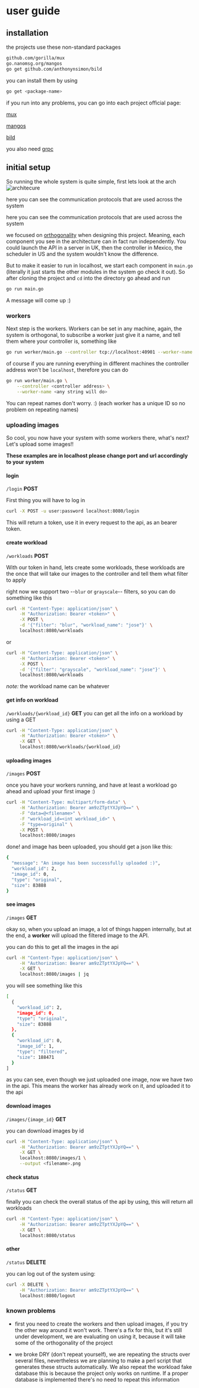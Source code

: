 # user guide

## installation

the projects use these non-standard packages
```bash
github.com/gorilla/mux
go.nanomsg.org/mangos
go get github.com/anthonynsimon/bild
```
you can install them by using
```bash
go get <package-name>
```
if you run into any problems, you can go into each project official page:

[mux](https://github.com/gorilla/mux)

[mangos](https://github.com/nanomsg/mangos)

[bild](https://github.com/anthonynsimon/bild)

you also need [grpc](https://grpc.io/docs/languages/go/quickstart/)

## initial setup

So running the whole system is quite simple, first lets look at the arch
![architecure](images/api-dist.png)

here you can see the communication protocols that are used across the system

here you can see the communication protocols that are used across the system

we focused on [orthogonality][def-ort] when designing this project. Meaning,
each component you see in the architecture can in fact run independently. You
could launch the API in a server in UK, then the controller in Mexico, the
scheduler in US and the system wouldn't know the difference.

But to make it easier to run in localhost, we start each component in
`main.go` (literally it just starts the other modules in the system go check it
out). So after cloning the project and `cd` into the directory go ahead and run
```bash
go run main.go
```
A message will come up :)

### workers

Next step is the workers. Workers can be set in any machine, again, the
system is orthogonal, to subscribe a worker just give it a name, and tell them
where your controller is, something like
```bash
go run worker/main.go --controller tcp://localhost:40901 --worker-name pedro
```
of course if you are running everything in different machines the controller
address won't be `localhost`, therefore you can do
```bash
go run worker/main.go \
    --controller <controller address> \
    --worker-name <any string will do>
```

You can repeat names don't worry. :) (each worker has a unique ID so no problem
on repeating names)

### uploading images

So cool, you now have your system with some workers there, what's next? Let's
upload some images!!

**These examples are in localhost please change port and
url accordingly to your system**

#### login

`/login` **POST**

First thing you will have to log in
```bash
curl -X POST -u user:password localhost:8080/login
```
This will return a token, use it in every request to the api, as an
bearer token.

#### create workload

`/workloads` **POST**

With our token in hand, lets create some workloads, these workloads are the
once that will take our images to the controller and tell them what filter to
apply

right now we support two --`blur` or `grayscale`-- filters, so you can do
something like this
```bash
curl -H "Content-Type: application/json" \
     -H "Authorization: Bearer <token>" \
     -X POST \
     -d '{"filter": "blur", "workload_name": "jose"}' \
     localhost:8080/workloads
```
or
```bash
curl -H "Content-Type: application/json" \
     -H "Authorization: Bearer <token>" \
     -X POST \
     -d '{"filter": "grayscale", "workload_name": "jose"}' \
     localhost:8080/workloads
```

_note:_ the workload name can be whatever


#### get info on workload

`/workloads/{workload_id}` **GET**
you can get all the info on a workload by using a GET

```bash
curl -H "Content-Type: application/json" \
     -H "Authorization: Bearer <token>" \
     -X GET \
     localhost:8080/workloads/{workload_id}
```

#### uploading images

`/images` **POST**

once you have your workers running, and have at least a workload
go ahead and upload your first image :)
```bash
curl -H "Content-Type: multipart/form-data" \
     -H "Authorization: Bearer am9zZTptYXJpYQ==" \
     -F "data=@<filename>" \
     -F "workload_id=<int workload_id>" \
     -F "type=original" \
     -X POST \
     localhost:8080/images
```

done! and image has been uploaded, you should get a json like this:
```bash
{
  "message": "An image has been successfully uploaded :)",
  "workload_id": 2,
  "image_id": 0,
  "type": "original",
  "size": 83888
}
```

#### see images

`/images` **GET**

okay so, when you upload an image, a lot of things happen internally,
but at the end, a **worker** will upload the filtered image to the API.

you can do this to get all the images in the api
```bash
curl -H "Content-Type: application/json" \
     -H "Authorization: Bearer am9zZTptYXJpYQ==" \
     -X GET \
     localhost:8080/images | jq
```
you will see something like this
```bash
[
  {
    "workload_id": 2,
    "image_id": 0,
    "type": "original",
    "size": 83888
  },
  {
    "workload_id": 0,
    "image_id": 1,
    "type": "filtered",
    "size": 188471
  }
]
```
as you can see, even though we just uploaded one image, now we have two in
the api. This means the worker has already work on it, and uploaded it to the
api

#### download images

`/images/{image_id}` **GET**

you can download images by id
```bash
curl -H "Content-Type: application/json" \
     -H "Authorization: Bearer am9zZTptYXJpYQ==" \
     -X GET \
     localhost:8080/images/1 \
     --output <filename>.png
```
#### check status

`/status` **GET**

finally you can check the overall status of the api by using, this will return
all workloads

```bash
curl -H "Content-Type: application/json" \
     -H "Authorization: Bearer am9zZTptYXJpYQ==" \
     -X GET \
     localhost:8080/status
```

#### other

`/status` **DELETE**

you can log out of the system using:

```bash
curl -X DELETE \
     -H "Authorization: Bearer am9zZTptYXJpYQ==" \
     localhost:8080/logout
```


### known problems

* first you need to create the workers and then upload images, if you try the
other way around it won't work. There's a fix for this, but it's still under
development, we are evaluating on using it, because it will take some of the
orthogonality of the project

* we broke DRY (don't repeat yourself), we are repeating the structs over
several files, nevertheless we are planning to make a perl script that
generates these structs automatically. We also repeat the workload fake
database this is because the project only works on runtime. If a proper
database is implemented there's no need to repeat this information


[def-ort]: https://flylib.com/books/en/1.315.1.23/1/


